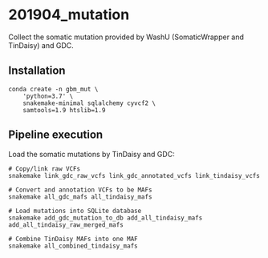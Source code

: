 # 201904_mutation
Collect the somatic mutation  provided by WashU (SomaticWrapper and TinDaisy)
and GDC.


## Installation

    conda create -n gbm_mut \
        'python=3.7' \
        snakemake-minimal sqlalchemy cyvcf2 \
        samtools=1.9 htslib=1.9


## Pipeline execution
Load the somatic mutations by TinDaisy and GDC:

    # Copy/link raw VCFs
    snakemake link_gdc_raw_vcfs link_gdc_annotated_vcfs link_tindaisy_vcfs

    # Convert and annotation VCFs to be MAFs
    snakemake all_gdc_mafs all_tindaisy_mafs

    # Load mutations into SQLite database
    snakemake add_gdc_mutation_to_db add_all_tindaisy_mafs add_all_tindaisy_raw_merged_mafs

    # Combine TinDaisy MAFs into one MAF
    snakemake all_combined_tindaisy_mafs
